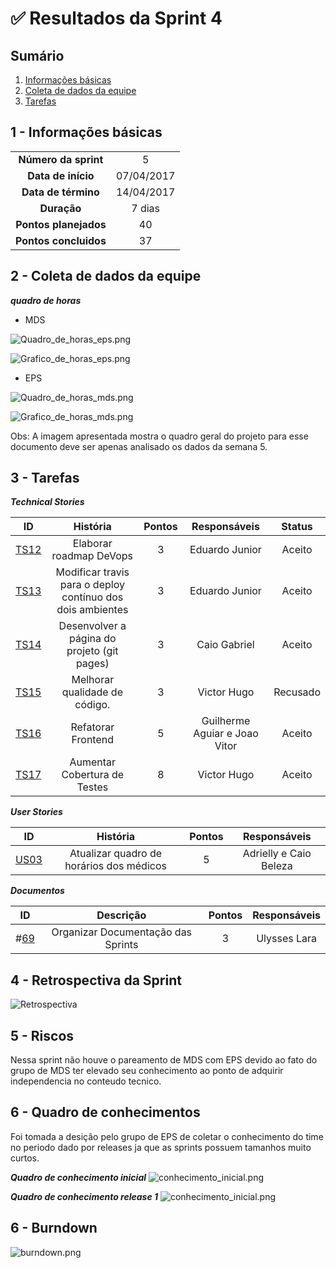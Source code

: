 

# ✅ Resultados da Sprint 4

## Sumário

1. [Informações básicas](#1---informações-básicas)
1. [Coleta de dados da equipe](#2---coleta-de-dados-da-equipe)
1. [Tarefas](#3---tarefas)

## 1 - Informações básicas

| | |
|:--:|:--:|
|**Número da sprint**|5|
|**Data de início**|07/04/2017|
|**Data de término**|14/04/2017|
|**Duração**|7 dias|
|**Pontos planejados**|40|
|**Pontos concluidos**|37|

## 2 - Coleta de dados da equipe

***quadro de horas***

* MDS

![Quadro_de_horas_eps.png](https://github.com/fga-gpp-mds/2018.1_Gerencia_mais/blob/is69_Organizar_documenta%C3%A7%C3%A3o_das_sprints/docs/documentos/imagens/horas_trabalhadas/horas_eps.png)

![Grafico_de_horas_eps.png](https://github.com/fga-gpp-mds/2018.1_Gerencia_mais/blob/is69_Organizar_documenta%C3%A7%C3%A3o_das_sprints/docs/documentos/imagens/horas_trabalhadas/grafico_eps.png)

* EPS

![Quadro_de_horas_mds.png](https://github.com/fga-gpp-mds/2018.1_Gerencia_mais/blob/is69_Organizar_documenta%C3%A7%C3%A3o_das_sprints/docs/documentos/imagens/horas_trabalhadas/horas_mds.png)

![Grafico_de_horas_mds.png](https://github.com/fga-gpp-mds/2018.1_Gerencia_mais/blob/is69_Organizar_documenta%C3%A7%C3%A3o_das_sprints/docs/documentos/imagens/horas_trabalhadas/grafico_mds.png)

Obs: A imagem apresentada mostra o quadro geral do projeto para esse documento deve ser apenas analisado os dados da semana 5.

## 3 - Tarefas

***Technical Stories***


|ID|História|Pontos|Responsáveis|Status|
|:-:|:-----:|:----:|:----------:|:----:|
|[TS12](https://github.com/fga-gpp-mds/2018.1_gerencia_mais/issues/68)|Elaborar roadmap DeVops|3|Eduardo Junior|Aceito|
|[TS13](https://github.com/fga-gpp-mds/2018.1_gerencia_mais/issues/83)|Modificar travis para o deploy contínuo dos dois ambientes |3|Eduardo Junior|Aceito|
|[TS14](https://github.com/fga-gpp-mds/2018.1_gerencia_mais/issues/74)|Desenvolver a página do projeto (git pages)|3|Caio Gabriel|Aceito|
|[TS15](https://github.com/fga-gpp-mds/2018.1_gerencia_mais/issues/79)| Melhorar qualidade de código. |3|Victor Hugo|Recusado|
|[TS16](https://github.com/fga-gpp-mds/2018.1_gerencia_mais/issues/80)|Refatorar Frontend|5|Guilherme Aguiar e Joao Vitor|Aceito|
|[TS17](https://github.com/fga-gpp-mds/2018.1_gerencia_mais/issues/78)|Aumentar Cobertura de Testes |8|Victor Hugo|Aceito|


***User Stories***

|ID|História|Pontos|Responsáveis|
|:-:|:-----:|:----:|:----------:|
|[US03](https://github.com/fga-gpp-mds/2018.1_gerencia_mais/issues/38)|Atualizar quadro de horários dos médicos|5|Adrielly e Caio Beleza|Aceito|

***Documentos***

|ID|Descrição|Pontos|Responsáveis|
|:-:|:-----:|:----:|:----------:|
|#[69](https://github.com/fga-gpp-mds/2018.1_gerencia_mais/issues/69)|Organizar Documentação das Sprints |3|Ulysses Lara|Aceito|


## 4 - Retrospectiva da Sprint

![Retrospectiva](https://github.com/fga-gpp-mds/2018.1_Gerencia_mais/blob/is69_Organizar_documenta%C3%A7%C3%A3o_das_sprints/docs/documentos/imagens/Sprint5/retrospectiva.png)

## 5 - Riscos

Nessa sprint não houve o pareamento de MDS com EPS devido ao fato do grupo de MDS ter elevado seu conhecimento ao ponto de adquirir independencia no conteudo tecnico.

## 6 - Quadro de conhecimentos

Foi tomada a desição pelo grupo de EPS de coletar o conhecimento do time no periodo dado por releases ja que as sprints possuem tamanhos muito curtos.

***Quadro de conhecimento inicial***
![conhecimento_inicial.png]()

***Quadro de conhecimento release 1***
![conhecimento_inicial.png]()

## 6 - Burndown

![burndown.png](https://github.com/fga-gpp-mds/2018.1_Gerencia_mais/blob/is69_Organizar_documenta%C3%A7%C3%A3o_das_sprints/docs/documentos/imagens/Sprint5/burndown.png)
